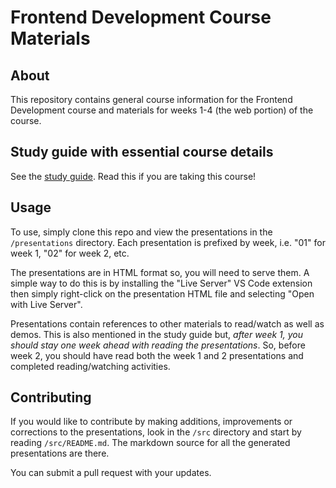 # Frontend Development Course Materials

## About

This repository contains general course information for the Frontend Development course and materials for weeks 1-4 (the web portion) of the course.

## Study guide with essential course details

See the [study guide](./STUDY_GUIDE.md). Read this if you are taking this course!

## Usage

To use, simply clone this repo and view the presentations in the `/presentations` directory. Each presentation is prefixed by week, i.e. "01" for week 1, "02" for week 2, etc.

The presentations are in HTML format so, you will need to serve them. A simple way to do this is by installing the "Live Server" VS Code extension then simply right-click on the presentation HTML file and selecting "Open with Live Server".

Presentations contain references to other materials to read/watch as well as demos. This is also mentioned in the study guide but, _after week 1, you should stay one week ahead with reading the presentations_. So, before week 2, you should have read both the week 1 and 2 presentations and completed reading/watching activities.

## Contributing

If you would like to contribute by making additions, improvements or corrections to the presentations, look in the `/src` directory and start by reading `/src/README.md`. The markdown source for all the generated presentations are there.

You can submit a pull request with your updates.
